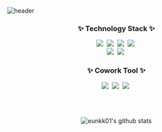 <!--basic-->

![header](https://capsule-render.vercel.app/api?type=waving&color=timeGradient&height=300&section=header&text=Eunkyoung's%20Profile%20&fontSize=35&animation=fadeIn&fontAlignY=38&)
<!--
 type=waving& //파도 모양
 color=auto& //색변 경자동
 height=300& //크기
 section=header& //위치
 text=Eunkyoung's%20GitHub%20Profile& //메인이 될 글
 fontSize=90&animation=fadeIn&fontAlignY=38& //글씨 크기와 애니메이션 설
 desc=Eunkyoung's%20GitHub%20Profile&descAlignY=51&descAlign=62 //desc에 추가 설명 -->

<!--기술뱃지-->
<div align="center">
 <h3>✨ Technology Stack ✨</h3>
 <p align="center">
   <img src="https://img.shields.io/badge/Python-3766AB?style=flat-square&logo=Python&logoColor=white"/>&nbsp
   <img src="https://img.shields.io/badge/PyTorch-EE4C2C?style=flat-square&logo=PyTorch&logoColor=white"/>&nbsp
   <img src="https://img.shields.io/badge/C-A8B9CC?style=flat-square&logo=C&logoColor=white"/>&nbsp
   <img src="https://img.shields.io/badge/R-276DC?style=flat-square&logo=R&logoColor=white"/>&nbsp
   <br>
   <img src="https://img.shields.io/badge/MySQL-4479A1?style=flat-square&logo=MySQL&logoColor=white"/>&nbsp
   <img src="https://img.shields.io/badge/MariaDB-003545?style=flat-square&logo=MariaDB&logoColor=white"/>&nbsp
   <br>
   <h3>✨ Cowork Tool ✨</h3>
   <img src="https://img.shields.io/badge/GitHub-181717?style=flat-square&logo=GitHub&logoColor=white"/>&nbsp
   <img src="https://img.shields.io/badge/Slack-4A154B?style=flat-square&logo=Slack&logoColor=white"/>&nbsp
   <img src="https://img.shields.io/badge/Jira-0052CC?style=flat-square&logo=Jira&logoColor=white"/>&nbsp
 
 </p>

 <br><br>

 <!--프로필 요약--> 
 ![eunkk01's github stats](https://github-readme-stats.vercel.app/api?username=eunkk01&show_icons=true)

</div>

